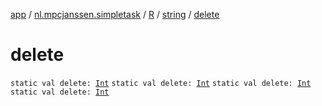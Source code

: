 [app](../../../index.md) / [nl.mpcjanssen.simpletask](../../index.md) / [R](../index.md) / [string](index.md) / [delete](.)

# delete

`static val delete: `[`Int`](https://kotlinlang.org/api/latest/jvm/stdlib/kotlin/-int/index.html)
`static val delete: `[`Int`](https://kotlinlang.org/api/latest/jvm/stdlib/kotlin/-int/index.html)
`static val delete: `[`Int`](https://kotlinlang.org/api/latest/jvm/stdlib/kotlin/-int/index.html)
`static val delete: `[`Int`](https://kotlinlang.org/api/latest/jvm/stdlib/kotlin/-int/index.html)